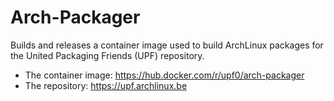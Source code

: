 # Arch-Packager

Builds and releases a container image used to build ArchLinux packages for the United Packaging Friends (UPF) repository.

* The container image: https://hub.docker.com/r/upf0/arch-packager
* The repository: https://upf.archlinux.be
